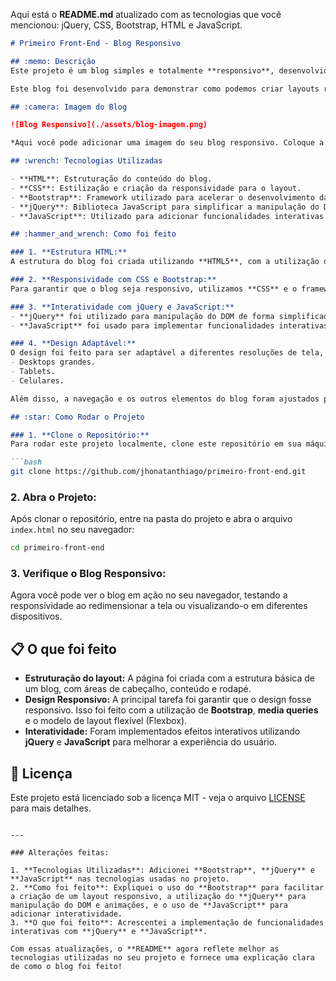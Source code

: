 Aqui está o **README.md** atualizado com as tecnologias que você mencionou: jQuery, CSS, Bootstrap, HTML e JavaScript.

```markdown
# Primeiro Front-End - Blog Responsivo

## :memo: Descrição
Este projeto é um blog simples e totalmente **responsivo**, desenvolvido com **HTML**, **CSS**, **Bootstrap**, **jQuery** e **JavaScript**. O objetivo principal é criar uma página que se adapte a diferentes tamanhos de tela, como desktops, tablets e dispositivos móveis.

Este blog foi desenvolvido para demonstrar como podemos criar layouts responsivos que melhoram a experiência do usuário, independentemente do dispositivo utilizado.

## :camera: Imagem do Blog

![Blog Responsivo](./assets/blog-imagem.png)

*Aqui você pode adicionar uma imagem do seu blog responsivo. Coloque a imagem na pasta `assets` ou no diretório desejado.*

## :wrench: Tecnologias Utilizadas

- **HTML**: Estruturação do conteúdo do blog.
- **CSS**: Estilização e criação da responsividade para o layout.
- **Bootstrap**: Framework utilizado para acelerar o desenvolvimento da interface e garantir uma boa responsividade.
- **jQuery**: Biblioteca JavaScript para simplificar a manipulação do DOM e adicionar interatividade.
- **JavaScript**: Utilizado para adicionar funcionalidades interativas ao blog.

## :hammer_and_wrench: Como foi feito

### 1. **Estrutura HTML:**
A estrutura do blog foi criada utilizando **HTML5**, com a utilização de elementos semânticos, como `<header>`, `<main>`, `<section>`, e `<footer>`, que ajudam a organizar melhor o código, tornando-o mais legível e fácil de manter.

### 2. **Responsividade com CSS e Bootstrap:**
Para garantir que o blog seja responsivo, utilizamos **CSS** e o framework **Bootstrap**. O Bootstrap ajuda a criar layouts que se adaptam automaticamente a diferentes dispositivos e tamanhos de tela. O uso de **media queries** também foi essencial para ajustar o layout em dispositivos de diferentes tamanhos.

### 3. **Interatividade com jQuery e JavaScript:**
- **jQuery** foi utilizado para manipulação do DOM de forma simplificada e para adicionar interações dinâmicas, como animações e efeitos de transição.
- **JavaScript** foi usado para implementar funcionalidades interativas no blog, como a atualização de conteúdo sem a necessidade de recarregar a página.

### 4. **Design Adaptável:**
O design foi feito para ser adaptável a diferentes resoluções de tela, garantindo que o blog fique bem em dispositivos como:
- Desktops grandes.
- Tablets.
- Celulares.

Além disso, a navegação e os outros elementos do blog foram ajustados para ficarem acessíveis e responsivos em qualquer tipo de tela.

## :star: Como Rodar o Projeto

### 1. **Clone o Repositório:**
Para rodar este projeto localmente, clone este repositório em sua máquina:

```bash
git clone https://github.com/jhonatanthiago/primeiro-front-end.git
```

### 2. **Abra o Projeto:**
Após clonar o repositório, entre na pasta do projeto e abra o arquivo `index.html` no seu navegador:

```bash
cd primeiro-front-end
```

### 3. **Verifique o Blog Responsivo:**
Agora você pode ver o blog em ação no seu navegador, testando a responsividade ao redimensionar a tela ou visualizando-o em diferentes dispositivos.

## :clipboard: O que foi feito

- **Estruturação do layout:** A página foi criada com a estrutura básica de um blog, com áreas de cabeçalho, conteúdo e rodapé.
- **Design Responsivo:** A principal tarefa foi garantir que o design fosse responsivo. Isso foi feito com a utilização de **Bootstrap**, **media queries** e o modelo de layout flexível (Flexbox).
- **Interatividade:** Foram implementados efeitos interativos utilizando **jQuery** e **JavaScript** para melhorar a experiência do usuário.

## :memo: Licença

Este projeto está licenciado sob a licença MIT - veja o arquivo [LICENSE](LICENSE) para mais detalhes.
```

---

### Alterações feitas:

1. **Tecnologias Utilizadas**: Adicionei **Bootstrap**, **jQuery** e **JavaScript** nas tecnologias usadas no projeto.
2. **Como foi feito**: Expliquei o uso do **Bootstrap** para facilitar a criação de um layout responsivo, a utilização do **jQuery** para manipulação do DOM e animações, e o uso de **JavaScript** para adicionar interatividade.
3. **O que foi feito**: Acrescentei a implementação de funcionalidades interativas com **jQuery** e **JavaScript**.

Com essas atualizações, o **README** agora reflete melhor as tecnologias utilizadas no seu projeto e fornece uma explicação clara de como o blog foi feito!
